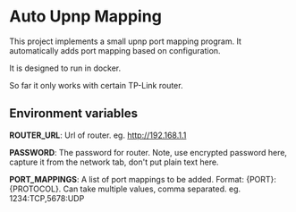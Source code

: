 # Auto Upnp Mapping

This project implements a small upnp port mapping program.
It automatically adds port mapping based on configuration.

It is designed to run in docker.

So far it only works with certain TP-Link router.

## Environment variables
**ROUTER_URL**: Url of router. eg. http://192.168.1.1

**PASSWORD**: The password for router. 
Note, use encrypted password here, capture it from the network tab, don't put plain text here.

**PORT_MAPPINGS**: A list of port mappings to be added. Format: {PORT}:{PROTOCOL}. 
Can take multiple values, comma separated. eg. 1234:TCP,5678:UDP